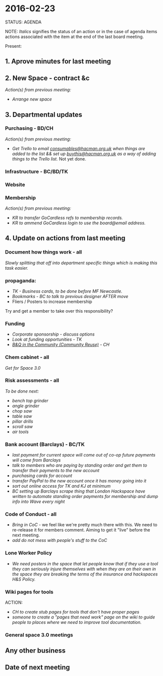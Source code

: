 # 2016-02-23

STATUS: AGENDA

NOTE: *Italics* signifies the status of an action or in the case of agenda items actions associated with the item at the end of the last board meeting.

Present:

## 1. Aprove minutes for last meeting

## 2. New Space - contract &c

*Action(s) from previous meeting:*

- *Arrange new space*

## 3. Departmental updates

### Purchasing - BD/CH

*Action(s) from previous meeting:*

- *Get Trello to email consumables@hacman.org.uk when things are added to the list && set up buythis@hacman.org.uk as a way of adding things to the Trello list.* Not yet done.

### Infrastructure - BC/BD/TK

### Website

### Membership

*Action(s) from previous meeting:*

- *KR to transfer GoCardless refs to membership records.*
- *KR to ammend GoCardless login to use the board@email address.*

## 4. Update on actions from last meeting

### Document how things work - all

*Slowly splitting that off into department specific things which is making this task easier.*

### propaganda:

- *TK - Business cards, to be done before MF Newcastle.*
- *Bookmarks - BC to talk to previous designer AFTER move*
- Fliers / Posters to increase membership

Try and get a member to take over this responsibility?

### Funding
- *Corporate sponsorship - discuss options*
- *Look at funding opportunities - TK*
- *[B&Q in the Community (Community Reuse)](http://www.diy.com/corporate/community/) - CH*

### Chem cabinet - all

*Get for Space 3.0*

### Risk assessments - all

*To be done next:*

- *bench top grinder*
- *angle grinder*
- *chop saw*
- *table saw*
- *pillar drills*
- *scroll saw*
- *air tools*

### Bank account (Barclays) - BC/TK

- *last payment for current space will come out of co-op future payments will come from Barclays*
- *talk to members who are paying by standing order and get them to transfer their payments to the new account*
- *purchasing cards for account*
- *transfer PayPal to the new account once it has money going into it*
- *sort out online access for TK and KJ at minimum*
- *BC setting up Barclays scrape thing that London Hackspace have written to automate standing order payments for membership and dump info into Wave every night*

### Code of Conduct - all

- *Bring in CoC* - we feel like we're pretty much there with this. We need to re-release it for members comment. Aiming to get it "live" before the next meeting.
- *add do not mess with people's stuff to the CoC*

### Lone Worker Policy

- *We need posters in the space that let people know that if they use a tool they can seriously injure themselves with when they are on their own in the space they are breaking the terms of the insurance and hackspaces H&S Policy.*

### Wiki pages for tools

ACTION:

- *CH to create stub pages for tools that don't have proper pages*
- *someone to create a "pages that need work" page on the wiki to guide people to places where we need to improve tool documentation.*

### General space 3.0 meetings

## Any other business

## Date of next meeting

